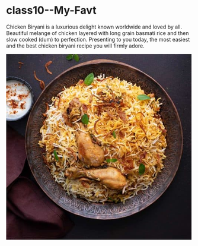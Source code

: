# class10--My-Favt

Chicken Biryani is a luxurious delight known worldwide and loved by all.
Beautiful melange of chicken layered with long grain basmati rice and then slow cooked (dum) to perfection.
Presenting to you today, the most easiest and the best chicken biryani recipe you will firmly adore.

![](https://github.com/Akriti96/class10--My-Favt/blob/main/Chicken-Biryani-Recipe-500x500.jpg)
